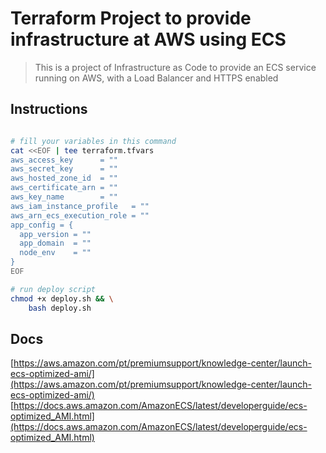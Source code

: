 # Terraform Project to provide infrastructure at AWS using ECS

> This is a project of Infrastructure as Code to provide an ECS service running on AWS, with a Load Balancer and HTTPS enabled

## Instructions

```bash

# fill your variables in this command
cat <<EOF | tee terraform.tfvars
aws_access_key      = ""
aws_secret_key      = ""
aws_hosted_zone_id  = ""
aws_certificate_arn = ""
aws_key_name        = ""
aws_iam_instance_profile   = ""
aws_arn_ecs_execution_role = ""
app_config = {
  app_version = ""
  app_domain  = ""
  node_env    = ""
}
EOF

# run deploy script
chmod +x deploy.sh && \
    bash deploy.sh
```

## Docs

[https://aws.amazon.com/pt/premiumsupport/knowledge-center/launch-ecs-optimized-ami/](https://aws.amazon.com/pt/premiumsupport/knowledge-center/launch-ecs-optimized-ami/)<br>
[https://docs.aws.amazon.com/AmazonECS/latest/developerguide/ecs-optimized_AMI.html](https://docs.aws.amazon.com/AmazonECS/latest/developerguide/ecs-optimized_AMI.html)<br>
